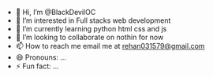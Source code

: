 - 👋 Hi, I’m @BlackDevilOC
- 👀 I’m interested in Full stacks web development
- 🌱 I’m currently learning python html css and js
- 💞️ I’m looking to collaborate on nothin for now
- 📫 How to reach me email me at rehan031579@gmail.com
- 😄 Pronouns: ...
- ⚡ Fun fact: ...

<!---
BlackDevilOC/BlackDevilOC is a ✨ special ✨ repository because its `README.md` (this file) appears on your GitHub profile.
You can click the Preview link to take a look at your changes.
--->
